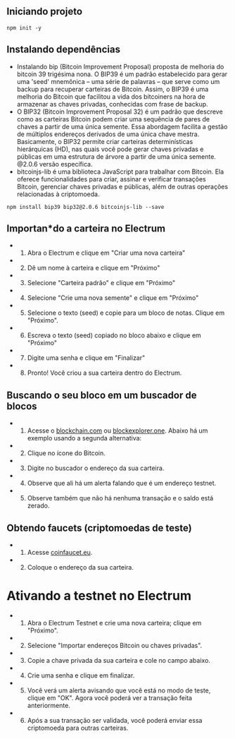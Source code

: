 ## Iniciando projeto
```
npm init -y
```
## Instalando dependências
* Instalando bip (Bitcoin Improvement Proposal) proposta de melhoria do bitcoin
39 trigésima nona. O BIP39 é um padrão estabelecido para gerar uma 'seed' mnemônica – uma série de palavras – que serve como um backup para recuperar carteiras de Bitcoin. Assim, o BIP39 é uma melhoria do Bitcoin que facilitou a vida dos bitcoiners na hora de armazenar as chaves privadas, conhecidas com frase de backup. 
* O BIP32 (Bitcoin Improvement Proposal 32) é um padrão que descreve como as carteiras Bitcoin podem criar uma sequência de pares de chaves a partir de uma única semente. Essa abordagem facilita a gestão de múltiplos endereços derivados de uma única chave mestra. Basicamente, o BIP32 permite criar carteiras determinísticas hierárquicas (HD), nas quais você pode gerar chaves privadas e públicas em uma estrutura de árvore a partir de uma única semente. @2.0.6 versão específica.
* bitcoinjs-lib é uma biblioteca JavaScript para trabalhar com Bitcoin. Ela oferece funcionalidades para criar, assinar e verificar transações Bitcoin, gerenciar chaves privadas e públicas, além de outras operações relacionadas à criptomoeda.
```
npm install bip39 bip32@2.0.6 bitcoinjs-lib --save
```
## Importan*do a carteira no Electrum
* 1. Abra o Electrum e clique em "Criar uma nova carteira"
* 2. Dê um nome à carteira e clique em "Próximo"
* 3. Selecione "Carteira padrão" e clique em "Próximo"
* 4. Selecione "Crie uma nova semente" e clique em "Próximo"
* 5. Selecione o texto (seed) e copie para um bloco de notas. Clique em "Próximo".
* 6. Escreva o texto (seed) copiado no bloco abaixo e clique em "Próximo"
* 7. Digite uma senha e clique em "Finalizar"
* 8. Pronto! Você criou a sua carteira dentro do Electrum.

## Buscando o seu bloco em um buscador de blocos
* 1. Acesse o [blockchain.com](https://www.blockchain.com/explorer) ou [blockexplorer.one](https://blockexplorer.one/). Abaixo há um exemplo usando a segunda alternativa:
* 2. Clique no ícone do Bitcoin.
* 3. Digite no buscador o endereço da sua carteira.
* 4. Observe que ali há um alerta falando que é um endereço testnet.
* 5. Observe também que não há nenhuma transação e o saldo está zerado.

## Obtendo faucets (criptomoedas de teste)
* 1. Acesse [coinfaucet.eu](https://coinfaucet.eu/).
* 2. Coloque o endereço da sua carteira.

# Ativando a testnet no Electrum
* 1. Abra o Electrum Testnet e crie uma nova carteira; clique em "Próximo".
* 2. Selecione "Importar endereços Bitcoin ou chaves privadas".
* 3. Copie a chave privada da sua carteira e cole no campo abaixo.
* 4. Crie uma senha e clique em finalizar.
* 5. Você verá um alerta avisando que você está no modo de teste, clique em "OK". Agora você poderá ver a transação feita anteriormente.
* 6. Após a sua transação ser validada, você poderá enviar essa criptomoeda para outras carteiras.

